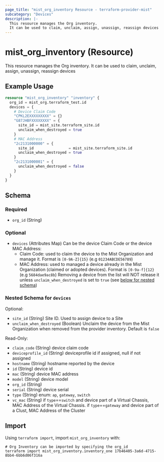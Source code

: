 ```yaml
---
page_title: "mist_org_inventory Resource - terraform-provider-mist"
subcategory: "Devices"
description: |-
  This resource manages the Org inventory.
  It can be used to claim, unclaim, assign, unassign, reassign devices
---
```


# mist_org_inventory (Resource)

This resource manages the Org inventory.
It can be used to claim, unclaim, assign, unassign, reassign devices


## Example Usage

```terraform
resource "mist_org_inventory" "inventory" {
  org_id = mist_org.terraform_test.id
  devices = {
    # Device Claim Code
    "CPKL2EXXXXXXXXX" = {}
    "G87JHBFXXXXXXXX" = {
      site_id = mist_site.terraform_site.id
      unclaim_when_destroyed = true
    }
    # MAC Address
    "2c2131000000" = {
      site_id                = mist_site.terraform_site.id
      unclaim_when_destroyed = true
    }
    "2c2131000001" = {
      unclaim_when_destroyed = false
    }    
  }
}
```

<!-- schema generated by tfplugindocs -->
## Schema

### Required

- `org_id` (String)

### Optional

- `devices` (Attributes Map) Can be the device Claim Code or the device MAC Address:
  * Claim Code: used to claim the device to the Mist Organization and manage it. Format is `[0-9A-Z]{15}` (e.g `01234ABCDE56789`)
  * MAC Address: used to managed a device already in the Mist Organization (claimed or adopted devices). Format is `[0-9a-f]{12}` (e.g `5684dae9ac8b`)
Removing a device from the list will NOT release it unless `unclaim_when_destroyed` is set to `true` (see [below for nested schema](#nestedatt--devices))

<a id="nestedatt--devices"></a>
### Nested Schema for `devices`

Optional:

- `site_id` (String) Site ID. Used to assign device to a Site
- `unclaim_when_destroyed` (Boolean) Unclaim the device from the Mist Organization when removed from the provider inventory. Default is `false`

Read-Only:

- `claim_code` (String) device claim code
- `deviceprofile_id` (String) deviceprofile id if assigned, null if not assigned
- `hostname` (String) hostname reported by the device
- `id` (String) device id
- `mac` (String) device MAC address
- `model` (String) device model
- `org_id` (String)
- `serial` (String) device serial
- `type` (String) enum: `ap`, `gateway`, `switch`
- `vc_mac` (String) if `type`==`switch` and device part of a Virtual Chassis, MAC Address of the Virtual Chassis. if `type`==`gateway` and device part of a Clust, MAC Address of the Cluster



## Import
Using `terraform import`, import `mist_org_inventory` with:
```shell
# Org Inventory can be imported by specifying the org_id
terraform import mist_org_inventory.inventory_one 17b46405-3a6d-4715-8bb4-6bb6d06f316a
```